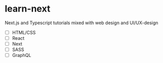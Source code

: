 # learn-next
Next.js and Typescript tutorials mixed with web design and UI/UX-design
- [ ] HTML/CSS
- [ ] React
- [ ] Next
- [ ] SASS
- [ ] GraphQL
